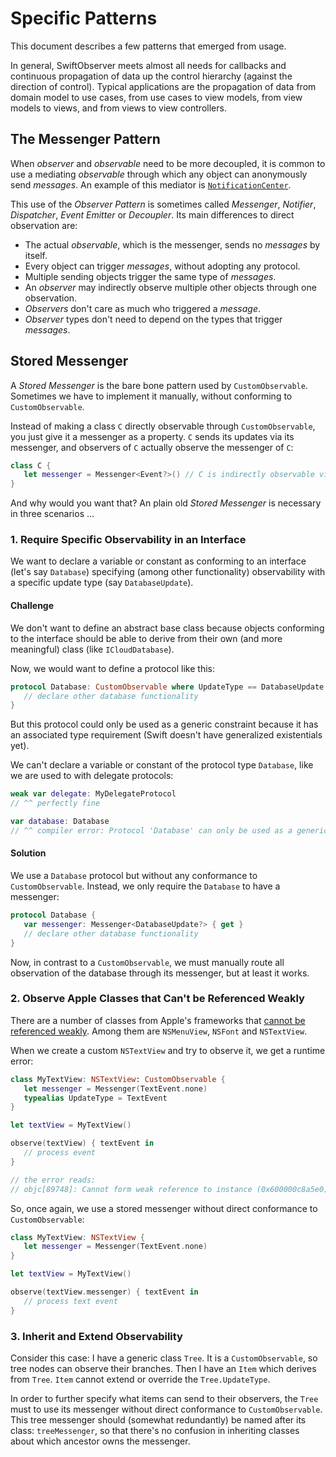 # Specific Patterns

This document describes a few patterns that emerged from usage.

In general, SwiftObserver meets almost all needs for callbacks and continuous propagation of data up the control hierarchy (against the direction of control). Typical applications are the propagation of data from domain model to use cases, from use cases to view models, from view models to views, and from views to view controllers.

## The Messenger Pattern

When *observer* and *observable* need to be more decoupled, it is common to use a mediating *observable* through which any object can anonymously send *messages*. An example of this mediator is [`NotificationCenter`](https://developer.apple.com/documentation/foundation/notificationcenter).

This use of the *Observer Pattern* is sometimes called *Messenger*, *Notifier*, *Dispatcher*, *Event Emitter* or *Decoupler*. Its main differences to direct observation are:

- The actual *observable*, which is the messenger, sends no *messages* by itself.
- Every object can trigger *messages*, without adopting any protocol.
- Multiple sending objects trigger the same type of *messages*.
- An *observer* may indirectly observe multiple other objects through one observation.
- *Observers* don't care as much who triggered a *message*.
- *Observer* types don't need to depend on the types that trigger *messages*.

## Stored Messenger

A *Stored Messenger* is the bare bone pattern used by `CustomObservable`. Sometimes we have to implement it manually, without conforming to `CustomObservable`.

Instead of making a class `C` directly observable through `CustomObservable`, you just give it a messenger as a property. `C` sends its updates via its messenger, and observers of `C` actually observe the messenger of `C`:

~~~swift
class C {
   let messenger = Messenger<Event?>() // C is indirectly observable via messenger
}
~~~

And why would you want that? An plain old *Stored Messenger* is necessary in three scenarios ...

### 1. Require Specific Observability in an Interface

We want to declare a variable or constant as conforming to an interface (let's say `Database`) specifying (among other functionality) observability with a specific update type (say `DatabaseUpdate`).

#### Challenge

We don't want to define an abstract base class because objects conforming to the interface should be able to derive from their own (and more meaningful) class (like `ICloudDatabase`).

Now, we would want to define a protocol like this:

~~~swift
protocol Database: CustomObservable where UpdateType == DatabaseUpdate {
   // declare other database functionality
}
~~~

But this protocol could only be used as a generic constraint because it has an associated type requirement (Swift doesn't have generalized existentials yet).

We can't declare a variable or constant of the protocol type `Database`, like we are used to with delegate protocols:

~~~swift
weak var delegate: MyDelegateProtocol
// ^^ perfectly fine

var database: Database
// ^^ compiler error: Protocol 'Database' can only be used as a generic constraint because it has Self or associated type requirements
~~~

#### Solution

We use a `Database` protocol but without any conformance to `CustomObservable`. Instead, we only require the `Database` to have a messenger:

~~~swift
protocol Database {
   var messenger: Messenger<DatabaseUpdate?> { get }
   // declare other database functionality
}
~~~

Now, in contrast to a `CustomObservable`, we must manually route all observation of the database through its messenger, but at least it works.

### 2. Observe Apple Classes that Can't be Referenced Weakly

There are a number of classes from Apple's frameworks that [cannot be referenced weakly](https://developer.apple.com/library/archive/releasenotes/ObjectiveC/RN-TransitioningToARC/Introduction/Introduction.html#//apple_ref/doc/uid/TP40011226-CH1-SW17). Among them are `NSMenuView`, `NSFont` and `NSTextView`.

When we create a custom `NSTextView` and try to observe it, we get a runtime error:

~~~swift
class MyTextView: NSTextView: CustomObservable {
   let messenger = Messenger(TextEvent.none)
   typealias UpdateType = TextEvent
}

let textView = MyTextView()

observe(textView) { textEvent in
   // process event
}

// the error reads:
// objc[89748]: Cannot form weak reference to instance (0x600000c8a5e0) of class NSTextView. It is possible that this object was over-released, or is in the process of deallocation.
~~~

So, once again, we use a stored messenger without direct conformance to `CustomObservable`:

~~~swift
class MyTextView: NSTextView {
   let messenger = Messenger(TextEvent.none)
}

let textView = MyTextView()

observe(textView.messenger) { textEvent in
   // process text event
}
~~~

### 3. Inherit and Extend Observability

Consider this case: I have a generic class `Tree`. It is a `CustomObservable`, so tree nodes can observe their branches. Then I have an `Item` which derives from `Tree`. `Item` cannot extend or override the `Tree.UpdateType`.

In order to further specify what items can send to their observers, the `Tree` must to use its messenger without direct conformance to `CustomObservable`. This tree messenger should (somewhat redundantly) be named after its class: `treeMessenger`, so that there's no confusion in inheriting classes about which ancestor owns the messenger.